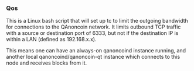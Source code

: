 ### Qos ###

This is a Linux bash script that will set up tc to limit the outgoing bandwidth for connections to the QAnoncoin network. It limits outbound TCP traffic with a source or destination port of 6333, but not if the destination IP is within a LAN (defined as 192.168.x.x).

This means one can have an always-on qanoncoind instance running, and another local qanoncoind/qanoncoin-qt instance which connects to this node and receives blocks from it.
